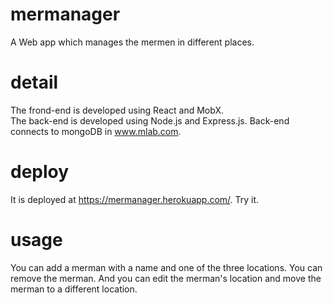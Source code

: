 # mermanager
A Web app which manages the mermen in different places.

# detail
The frond-end is developed using React and MobX.<br>
The back-end is developed using Node.js and Express.js. Back-end connects to mongoDB in www.mlab.com.

# deploy
It is deployed at https://mermanager.herokuapp.com/. Try it.

# usage
You can add a merman with a name and one of the three locations. You can remove the merman. And you can edit the merman's location and move the merman to a different location.
